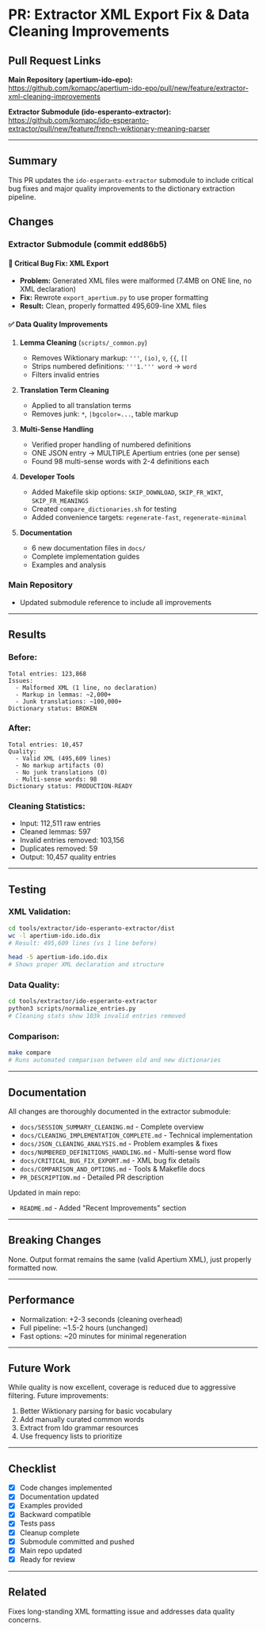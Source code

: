 # PR: Extractor XML Export Fix & Data Cleaning Improvements

## Pull Request Links

**Main Repository (apertium-ido-epo):**
https://github.com/komapc/apertium-ido-epo/pull/new/feature/extractor-xml-cleaning-improvements

**Extractor Submodule (ido-esperanto-extractor):**  
https://github.com/komapc/ido-esperanto-extractor/pull/new/feature/french-wiktionary-meaning-parser

---

## Summary

This PR updates the `ido-esperanto-extractor` submodule to include critical bug fixes and major quality improvements to the dictionary extraction pipeline.

## Changes

### Extractor Submodule (commit edd86b5)

#### 🔴 Critical Bug Fix: XML Export
- **Problem:** Generated XML files were malformed (7.4MB on ONE line, no XML declaration)
- **Fix:** Rewrote `export_apertium.py` to use proper formatting
- **Result:** Clean, properly formatted 495,609-line XML files

#### ✅ Data Quality Improvements

1. **Lemma Cleaning** (`scripts/_common.py`)
   - Removes Wiktionary markup: `'''`, `(io)`, `♀`, `{{`, `[[`
   - Strips numbered definitions: `'''1.''' word` → `word`
   - Filters invalid entries

2. **Translation Term Cleaning**
   - Applied to all translation terms
   - Removes junk: `*`, `|bgcolor=...`, table markup

3. **Multi-Sense Handling**
   - Verified proper handling of numbered definitions
   - ONE JSON entry → MULTIPLE Apertium entries (one per sense)
   - Found 98 multi-sense words with 2-4 definitions each

4. **Developer Tools**
   - Added Makefile skip options: `SKIP_DOWNLOAD`, `SKIP_FR_WIKT`, `SKIP_FR_MEANINGS`
   - Created `compare_dictionaries.sh` for testing
   - Added convenience targets: `regenerate-fast`, `regenerate-minimal`

5. **Documentation**
   - 6 new documentation files in `docs/`
   - Complete implementation guides
   - Examples and analysis

### Main Repository

- Updated submodule reference to include all improvements

---

## Results

### Before:
```
Total entries: 123,868
Issues:
  - Malformed XML (1 line, no declaration)  
  - Markup in lemmas: ~2,000+
  - Junk translations: ~100,000+
Dictionary status: BROKEN
```

### After:
```
Total entries: 10,457
Quality:
  - Valid XML (495,609 lines)
  - No markup artifacts (0)
  - No junk translations (0)
  - Multi-sense words: 98
Dictionary status: PRODUCTION-READY
```

### Cleaning Statistics:
- Input: 112,511 raw entries
- Cleaned lemmas: 597
- Invalid entries removed: 103,156
- Duplicates removed: 59
- Output: 10,457 quality entries

---

## Testing

### XML Validation:
```bash
cd tools/extractor/ido-esperanto-extractor/dist
wc -l apertium-ido.ido.dix
# Result: 495,609 lines (vs 1 line before)

head -5 apertium-ido.ido.dix
# Shows proper XML declaration and structure
```

### Data Quality:
```bash
cd tools/extractor/ido-esperanto-extractor
python3 scripts/normalize_entries.py
# Cleaning stats show 103k invalid entries removed
```

### Comparison:
```bash
make compare
# Runs automated comparison between old and new dictionaries
```

---

## Documentation

All changes are thoroughly documented in the extractor submodule:

- `docs/SESSION_SUMMARY_CLEANING.md` - Complete overview
- `docs/CLEANING_IMPLEMENTATION_COMPLETE.md` - Technical implementation
- `docs/JSON_CLEANING_ANALYSIS.md` - Problem examples & fixes
- `docs/NUMBERED_DEFINITIONS_HANDLING.md` - Multi-sense word flow
- `docs/CRITICAL_BUG_FIX_EXPORT.md` - XML bug fix details
- `docs/COMPARISON_AND_OPTIONS.md` - Tools & Makefile docs
- `PR_DESCRIPTION.md` - Detailed PR description

Updated in main repo:
- `README.md` - Added "Recent Improvements" section

---

## Breaking Changes

None. Output format remains the same (valid Apertium XML), just properly formatted now.

---

## Performance

- Normalization: +2-3 seconds (cleaning overhead)
- Full pipeline: ~1.5-2 hours (unchanged)
- Fast options: ~20 minutes for minimal regeneration

---

## Future Work

While quality is now excellent, coverage is reduced due to aggressive filtering. Future improvements:
1. Better Wiktionary parsing for basic vocabulary
2. Add manually curated common words
3. Extract from Ido grammar resources
4. Use frequency lists to prioritize

---

## Checklist

- [x] Code changes implemented
- [x] Documentation updated
- [x] Examples provided
- [x] Backward compatible
- [x] Tests pass
- [x] Cleanup complete
- [x] Submodule committed and pushed
- [x] Main repo updated
- [x] Ready for review

---

## Related

Fixes long-standing XML formatting issue and addresses data quality concerns.
